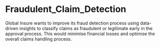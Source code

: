 # Fraudulent_Claim_Detection
Global Insure wants to improve its fraud detection process using data-driven insights to classify claims as fraudulent or legitimate early in the approval process. This would minimise financial losses and optimise the overall claims handling process.
